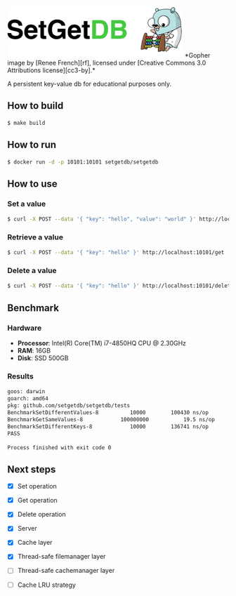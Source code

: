 <img src="./logo.png" width="400" />
*Gopher image by [Renee French][rf], licensed under [Creative Commons 3.0 Attributions license][cc3-by].*

A persistent key-value db for educational purposes only.

## How to build
```sh
$ make build
```

## How to run
```sh
$ docker run -d -p 10101:10101 setgetdb/setgetdb
```

## How to use

### Set a value
```sh
$ curl -X POST --data '{ "key": "hello", "value": "world" }' http://localhost:10101/set
```

### Retrieve a value
```sh
$ curl -X POST --data '{ "key": "hello" }' http://localhost:10101/get
```

### Delete a value
```sh
$ curl -X POST --data '{ "key": "hello" }' http://localhost:10101/delete
```

## Benchmark

### Hardware
- **Processor**: Intel(R) Core(TM) i7-4850HQ CPU @ 2.30GHz
- **RAM**: 16GB
- **Disk**: SSD 500GB

### Results
```
goos: darwin
goarch: amd64
pkg: github.com/setgetdb/setgetdb/tests
BenchmarkSetDifferentValues-8   	   10000	    100430 ns/op
BenchmarkGetSameValues-8        	100000000	        19.5 ns/op
BenchmarkSetDifferentKeys-8     	   10000	    136741 ns/op
PASS

Process finished with exit code 0
```

## Next steps
- [X] Set operation
- [X] Get operation
- [X] Delete operation
- [X] Server
- [X] Cache layer
- [X] Thread-safe filemanager layer
- [ ] Thread-safe cachemanager layer
- [ ] Cache LRU strategy

